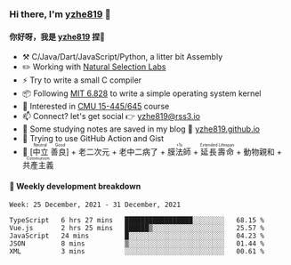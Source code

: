 ### Hi there, I'm [yzhe819](https://github.com/yzhe819) 👋

#### 你好呀，我是 [yzhe819](https://github.com/yzhe819) 捏👋

- :hammer_and_pick: C/Java/Dart/JavaScript/Python, a litter bit Assembly
- :pencil2: Working with [Natural Selection Labs](https://github.com/NaturalSelectionLabs)
- ⚡ Try to write a small C compiler
- 📦 Following [MIT 6.828](https://pdos.csail.mit.edu/6.828/2018/overview.html) to write a simple operating system kernel
- 🧪 Interested in [CMU 15-445/645](https://15445.courses.cs.cmu.edu/fall2020/) course
- 📫 Connect? let's get social 👉 yzhe819@rss3.io
- :scroll: Some studying notes are saved in my blog :space_invader: [yzhe819.github.io](https://yzhe819.github.io/)
- 🌟 Trying to use GitHub Action and Gist
- 🔑 <ruby>[中立 善良]<rp>（</rp><rt>Neutral Good</rt><rp>）</rp></ruby> + 老二次元 + 老中二病了 + <ruby>膜法師<rp>（</rp><rt>+1s</rt><rp>）</rp></ruby> + <ruby>延長壽命<rp>（</rp><rt>Extended Lifespan</rt><rp>）</rp></ruby> + 動物親和 + <ruby>共產主義<rp>（</rp><rt>Communism</rt><rp>）</rp></ruby>



#### 📝 Weekly development breakdown

<!--START_SECTION:waka-->
```text
Week: 25 December, 2021 - 31 December, 2021

TypeScript   6 hrs 27 mins   █████████████████░░░░░░░░   68.15 % 
Vue.js       2 hrs 25 mins   ██████▒░░░░░░░░░░░░░░░░░░   25.57 % 
JavaScript   24 mins         █░░░░░░░░░░░░░░░░░░░░░░░░   04.23 % 
JSON         8 mins          ▒░░░░░░░░░░░░░░░░░░░░░░░░   01.44 % 
XML          3 mins          ░░░░░░░░░░░░░░░░░░░░░░░░░   00.61 % 
```
<!--END_SECTION:waka-->



